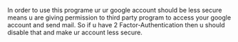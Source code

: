 In order to use this programe ur ur google account should be less secure means u are giving permission to third party program to access your google account and send mail. So if u have 2 Factor-Authentication then u should disable that and make ur account less secure.
